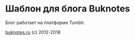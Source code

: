 # Шаблон для блога Buknotes

Блог работает на платформе Tumblr.

[buknotes.ru](http://buknotes.ru/) (c) 2012-2018
